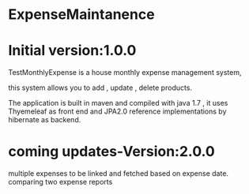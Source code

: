 ExpenseMaintanence
==================

Initial version:1.0.0
================
TestMonthlyExpense is a house monthly expense management system,

this system allows you to add , update , delete products.

The application is built in maven and compiled with java 1.7 ,
it uses Thyemeleaf as front end and JPA2.0 reference implementations 
by hibernate as backend.


coming updates-Version:2.0.0
==============
multiple expenses to be linked and fetched based on expense date.
comparing two expense reports

